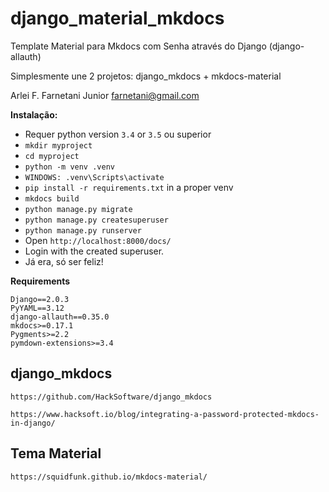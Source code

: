 # django_material_mkdocs

Template Material para Mkdocs com Senha através do Django (django-allauth)

Simplesmente une 2 projetos: django_mkdocs + mkdocs-material

Arlei F. Farnetani Junior
farnetani@gmail.com

**Instalação:**

* Requer python version `3.4` or `3.5` ou superior
* `mkdir myproject`
* `cd myproject`
* `python -m venv .venv`
* `WINDOWS: .venv\Scripts\activate`
* `pip install -r requirements.txt` in a proper venv
* `mkdocs build`
* `python manage.py migrate`
* `python manage.py createsuperuser`
* `python manage.py runserver`
* Open `http://localhost:8000/docs/`
* Login with the created superuser.
* Já era, só ser feliz!

**Requirements**

```
Django==2.0.3
PyYAML==3.12
django-allauth==0.35.0
mkdocs>=0.17.1
Pygments>=2.2
pymdown-extensions>=3.4
```

## django_mkdocs

`https://github.com/HackSoftware/django_mkdocs`

`https://www.hacksoft.io/blog/integrating-a-password-protected-mkdocs-in-django/`

## Tema Material

`https://squidfunk.github.io/mkdocs-material/`
